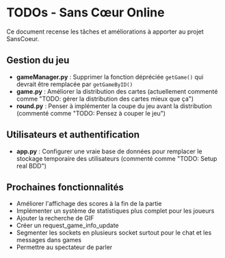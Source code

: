 # TODOs - Sans Cœur Online

Ce document recense les tâches et améliorations à apporter au projet SansCoeur.

## Gestion du jeu

- **gameManager.py** : Supprimer la fonction dépréciée `getGame()` qui devrait être remplacée par `getGameByID()`
- **game.py** : Améliorer la distribution des cartes (actuellement commenté comme "TODO: gérer la distribution des cartes mieux que ça")
- **round.py** : Penser à implémenter la coupe du jeu avant la distribution (commenté comme "TODO: Pensez à couper le jeu")

## Utilisateurs et authentification

- **app.py** : Configurer une vraie base de données pour remplacer le stockage temporaire des utilisateurs (commenté comme "TODO: Setup real BDD")

## Prochaines fonctionnalités

- Améliorer l'affichage des scores à la fin de la partie
- Implémenter un système de statistiques plus complet pour les joueurs
- Ajouter la recherche de GIF
- Créer un request_game_info_update
- Segmenter les sockets en plusieurs socket surtout pour le chat et les messages dans games
- Permettre au spectateur de parler
